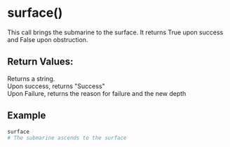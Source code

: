 # surface()
This call brings the submarine to the surface. It returns True upon success and False upon obstruction.  


## Return Values:
Returns a string.  
Upon success, returns "Success"  
Upon Failure, returns the reason for failure and the new depth

## Example
```py
surface
# The submarine ascends to the surface
```
